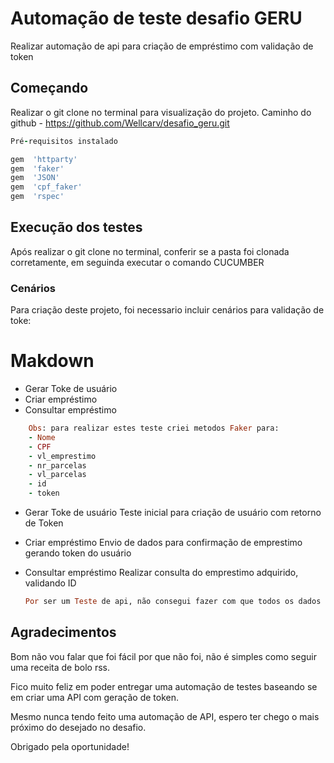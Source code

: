# Automação de teste desafio GERU

Realizar automação de api para criação de empréstimo com validação de token

## Começando
 
 Realizar o git clone no terminal para visualização do projeto.
 Caminho do github - https://github.com/Wellcarv/desafio_geru.git
 
 ```ruby
 Pré-requisitos instalado

gem  'httparty'
gem  'faker'
gem  'JSON'
gem  'cpf_faker'
gem  'rspec'
```

## Execução dos testes

Após realizar o git clone no terminal, conferir se a pasta foi clonada corretamente, em seguinda executar o comando CUCUMBER

### Cenários

Para criação deste projeto, foi necessario incluir cenários para validação de toke:

# Makdown
- Gerar Toke de usuário
- Criar empréstimo
- Consultar empréstimo

```ruby
	Obs: para realizar estes teste criei metodos Faker para:
	- Nome
	- CPF
	- vl_emprestimo
	- nr_parcelas
	- vl_parcelas
	- id
	- token
```

- Gerar Toke de usuário
	Teste inicial para criação de usuário com retorno de Token
	
- Criar empréstimo
	Envio de dados para confirmação de emprestimo gerando token do usuário
	
- Consultar empréstimo
	Realizar consulta do emprestimo adquirido, validando ID

	```ruby
	Por ser um Teste de api, não consegui fazer com que todos os dados de retorno estegem corretamento certos com os dados gerandos.
	```


## Agradecimentos

Bom não vou falar que foi fácil por que não foi, não é simples como seguir uma receita de bolo rss.

Fico muito feliz em poder entregar uma automação de testes baseando se em criar uma API com geração de token.

Mesmo nunca tendo feito uma automação de API, espero ter chego o mais próximo do desejado no desafio.

Obrigado pela oportunidade!
